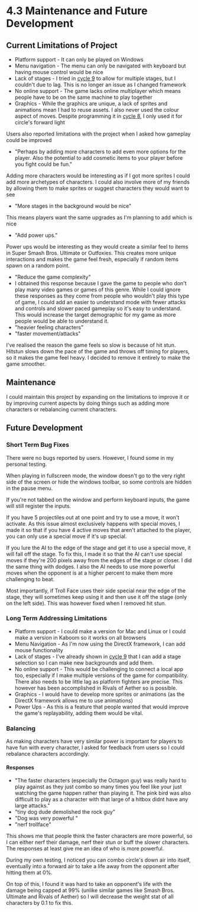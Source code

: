 # 4.3 Maintenance and Future Development

## Current Limitations of Project

* Platform support - It can only be played on Windows
* Menu navigation - The menu can only be navigated with keyboard but having mouse control would be nice
* Lack of stages - I tried in [cycle 9](../design-and-development/2.2.9-cycle-9.md#challenges) to allow for multiple stages, but I couldn't due to lag. This is no longer an issue as I changed framework
* No online support - The game lacks online multiplayer which means people have to be on the same machine to play together
* Graphics - While the graphics are unique, a lack of sprites and animations mean I had to reuse assets. I also never used the colour aspect of moves. Despite programming it in [cycle 8](../design-and-development/2.2.8-cycle-8.md), I only used it for circle's forward light

Users also reported limitations with the project when I asked how gameplay could be improved

* "Perhaps by adding more characters to add even more options for the player. Also the potential to add cosmetic items to your player before you fight could be fun."

Adding more characters would be interesting as if I got more sprites I could add more archetypes of characters. I could also involve more of my friends by allowing them to make sprites or suggest characters they would want to see

* "More stages in the background would be nice"

This means players want the same upgrades as I'm planning to add which is nice

* "Add power ups."

Power ups would be interesting as they would create a similar feel to items in Super Smash Bros. Ultimate or Outfoxies. This creates more unique interactions and makes the game feel fresh, especially if random items spawn on a random point.

* "Reduce the game complexity"
* I obtained this response because I gave the game to people who don't play many video games or games of this genre. While I could ignore these responses as they come from people who wouldn't play this type of game, I could add an easier to understand mode with fewer attacks and controls and slower paced gameplay so it's easy to understand. This would increase the target demographic for my game as more people would be able to understand it.
* "heavier feeling characters"
* "faster movement/attacks"

I've realised the reason the game feels so slow is because of hit stun. Hitstun slows down the pace of the game and throws off timing for players, so it makes the game feel heavy. I decided to remove it entirely to make the game smoother.

## Maintenance

I could maintain this project by expanding on the limitations to improve it or by improving current aspects by doing things such as adding more characters or rebalancing current characters.

## Future Development

### Short Term Bug Fixes

There were no bugs reported by users. However, I found some in my personal testing.&#x20;

When playing in fullscreen mode, the window doesn't go to the very right side of the screen or hide the windows toolbar, so some controls are hidden in the pause menu.

If you're not tabbed on the window and perform keyboard inputs, the game will still register the inputs.&#x20;

If you have 5 projectiles out at one point and try to use a move, it won't activate. As this issue almost exclusively happens with special moves, I made it so that if you have 4 active moves that aren't attached to the player, you can only use a special move if it's up special.

If you lure the AI to the edge of the stage and get it to use a special move, it will fall off the stage. To fix this, I made it so that the AI can't use special moves if they're 200 pixels away from the edges of the stage or closer. I did the same thing with dodges. I also the AI needs to use more powerful moves when the opponent is at a higher percent to make them more challenging to beat.

Most importantly, if Troll Face uses their side special near the edge of the stage, they will sometimes keep using it and then use it off the stage (only on the left side). This was however fixed when I removed hit stun.

### Long Term Addressing Limitations

* Platform support - I could make a version for Mac and Linux or I could make a version in Kaboom so it works on all browsers
* Menu Navigation - As I'm now using the DirectX framework, I can add mouse functionality
* Lack of stages - I've already shown in [cycle 9](../design-and-development/2.2.9-cycle-9.md#challenges) that I can add a stage selection so I can make new backgrounds and add them.
* No online support - This would be challenging to connect a local app too, especially if I make multiple versions of the game for compatibility. There also needs to be little lag as platform fighters are precise. This however has been accomplished in Rivals of Aether so is possible.
* Graphics - I would have to develop more sprites or animations (as the DirectX framework allows me to use animations)
* Power Ups - As this is a feature that people wanted that would improve the game's replayability, adding them would be vital.

### Balancing

As making characters have very similar power is important for players to have fun with every character, I asked for feedback from users so I could rebalance characters accordingly.

#### Responses

* "The faster characters (especially the Octagon guy) was really hard to play against as they just combo so many times you feel like your just watching the game happen rather than playing it. The pink bird was also difficult to play as a character with that large of a hitbox didnt have any large attacks."&#x20;
* "tiny dog dude demolished the rock guy"
* "Dog was very powerful "
* "nerf trollface"

This shows me that people think the faster characters are more powerful, so I can either nerf their damage, nerf their stun or buff the slower characters. The responses at least give me an idea of who is more powerful.&#x20;

During my own testing, I noticed you can combo circle's down air into itself, eventually into a forward air to take a life away from the opponent after hitting them at 0%.

On top of this, I found it was hard to take an opponent's life with the damage being capped at 99% (unlike similar games like Smash Bros. Ultimate and Rivals of Aether) so I will decrease the weight stat of all characters by 0.1 to fix this.
